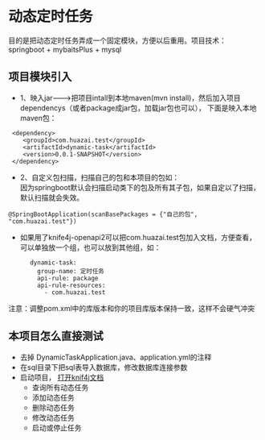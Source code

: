 # 动态定时任务
目的是把动态定时任务弄成一个固定模块，方便以后重用。项目技术：springboot + mybaitsPlus + mysql

## 项目模块引入
- 1、映入jar--->把项目intall到本地maven(mvn install)，然后加入项目dependencys（或者package成jar包，加载jar包也可以）， 下面是映入本地maven包：
~~~~
 <dependency>
    <groupId>com.huazai.test</groupId>
    <artifactId>dynamic-task</artifactId>
    <version>0.0.1-SNAPSHOT</version>
 </dependency>
~~~~

- 2、自定义包扫描，扫描自己的包和本项目的包如：  
因为springboot默认会扫描启动类下的包及所有其子包，如果自定以了扫描，默认扫描就会失效。 
~~~~  
@SpringBootApplication(scanBasePackages = {"自己的包", "com.huazai.test"})  
~~~~

- 如果用了knife4j-openapi2可以把com.huazai.test包加入文档，方便查看，可以单独放一个组，也可以放到其他组，如：
~~~~~~~
      dynamic-task:
        group-name: 定时任务
        api-rule: package
        api-rule-resources:
          - com.huazai.test
~~~~~~~~

注意：调整pom.xml中的库版本和你的项目库版本保持一致，这样不会硬气冲突

## 本项目怎么直接测试
- 去掉 DynamicTaskApplication.java、application.yml的注释
- 在sql目录下把sql表导入数据库，修改数据库连接参数
- 启动项目， [打开knif4j文档](http://localhost:8080/doc.html)
    - 查询所有动态任务
    - 添加动态任务
    - 删除动态任务
    - 修改动态任务
    - 启动或停止任务
    